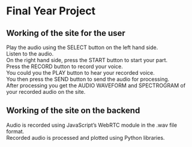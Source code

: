 # Final Year Project #

## Working of the site for the user ##
Play the audio using the SELECT button on the left hand side.<br />
Listen to the audio. <br />
On the right hand side, press the START button to start your part.<br />
Press the RECORD button to record your voice. <br />
You could you the PLAY button to hear your recorded voice.<br />
You then press the SEND button to send the audio for processing.<br />
After processing you get the AUDIO WAVEFORM and SPECTROGRAM of your recorded audio on the site. <br />

## Working of the site on the backend ##
Audio is recorded using JavaScript’s WebRTC module in the .wav file format.<br />
Recorded audio is processed and plotted using Python libraries.<br />

<!-- ## Problem ##
We are not able to embed the Python into our site.<br />
We are not able to get the recorded audio into our Python code.<br />
And we are not able to get the Python output onto our site.<br />

We have tried using Django to do this.<br />
But we do not know much Django. -->
